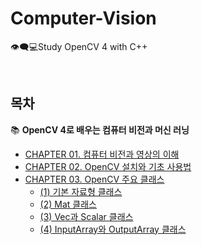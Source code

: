 # Computer-Vision
👁️‍🗨️💻Study OpenCV 4 with C++

<br/>

## 목차
📚 **OpenCV 4로 배우는 컴퓨터 비전과 머신 러닝**
* [CHAPTER 01. 컴퓨터 비전과 영상의 이해](https://github.com/cje172/Computer-Vision/blob/main/CHAPTER_01/study.md)
* [CHAPTER 02. OpenCV 설치와 기초 사용법](https://github.com/cje172/Computer-Vision/blob/main/CHAPTER_02/study.md)
* [CHAPTER 03. OpenCV 주요 클래스](https://github.com/cje172/Computer-Vision/blob/main/CHAPTER_03)
  * [(1) 기본 자료형 클래스](https://github.com/cje172/Computer-Vision/blob/main/CHAPTER_03/study_1.md)
  * [(2) Mat 클래스](https://github.com/cje172/Computer-Vision/blob/main/CHAPTER_03/study_2.md)
  * [(3) Vec과 Scalar 클래스](https://github.com/cje172/Computer-Vision/tree/main/CHAPTER_03)
  * [(4) InputArray와 OutputArray 클래스](https://github.com/cje172/Computer-Vision/tree/main/CHAPTER_03)

